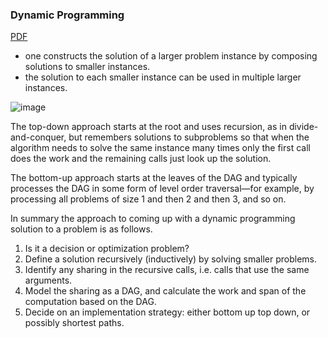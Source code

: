 ### Dynamic Programming

[PDF](https://www.cs.cmu.edu/afs/cs/academic/class/15210-s14/www/lectures/dp.pdf)

- one constructs the solution of a larger problem instance by composing solutions to smaller instances.
- the solution to each smaller instance can be used in multiple larger instances.

![image](https://github.com/zixi-liu/Back-End-Stuff/assets/46979228/526cd217-3fa4-4cb9-8a31-d2e4095349fc)


The top-down approach starts at the
root and uses recursion, as in divide-and-conquer, but remembers solutions to subproblems so
that when the algorithm needs to solve the same instance many times only the first call does
the work and the remaining calls just look up the solution.

The bottom-up approach starts at the leaves of the DAG and typically processes the DAG in some form of level order traversal—for example, by processing all problems of
size 1 and then 2 and then 3, and so on. 

In summary the approach to coming up with a dynamic programming solution to a problem
is as follows.
1. Is it a decision or optimization problem?
2. Define a solution recursively (inductively) by solving smaller problems.
3. Identify any sharing in the recursive calls, i.e. calls that use the same arguments.
4. Model the sharing as a DAG, and calculate the work and span of the computation based on
the DAG.
5. Decide on an implementation strategy: either bottom up top down, or possibly shortest
paths.
